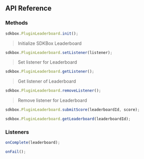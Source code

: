 ## API Reference

### Methods
```javascript
sdkbox.PluginLeaderboard.init();
```
> Initialize SDKBox Leaderboard

```javascript
sdkbox.PluginLeaderboard.setListener(listener);
```
> Set listener for Leaderboard

```javascript
sdkbox.PluginLeaderboard.getListener();
```
> Get listener of Leaderboard

```javascript
sdkbox.PluginLeaderboard.removeListener();
```
> Remove listener for Leaderboard

```javascript
sdkbox.PluginLeaderboard.submitScore(leaderboardId, score);
```

```javascript
sdkbox.PluginLeaderboard.getLeaderboard(leaderboardId);
```


### Listeners
```javascript
onComplete(leaderboard);
```

```javascript
onFail();
```



